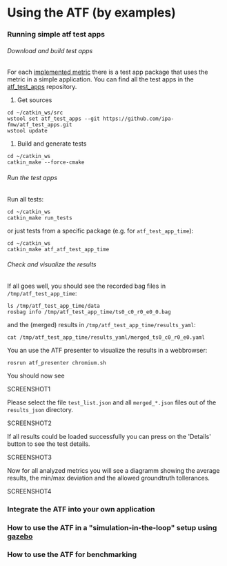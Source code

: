 # Using the ATF (by examples)
### Running simple atf test apps
###### Download and build test apps
For each [implemented metric](https://github.com/ipa-fmw/atf#implemented-metrics) there is a test app package that uses the metric in a simple application. You can find all the test apps in the [atf_test_apps](https://github.com/ipa-fmw/atf_test_apps) repository.

1. Get sources
```
cd ~/catkin_ws/src
wstool set atf_test_apps --git https://github.com/ipa-fmw/atf_test_apps.git
wstool update
```

1. Build and generate tests
```
cd ~/catkin_ws
catkin_make --force-cmake
```

###### Run the test apps
Run all tests:
```
cd ~/catkin_ws
catkin_make run_tests
```
or just tests from a specific package (e.g. for ```atf_test_app_time```):
```
cd ~/catkin_ws
catkin_make atf_atf_test_app_time
```

###### Check and visualize the results
If all goes well, you should see the recorded bag files in ```/tmp/atf_test_app_time```:
```
ls /tmp/atf_test_app_time/data
rosbag info /tmp/atf_test_app_time/ts0_c0_r0_e0_0.bag
```
and the (merged) results in ```/tmp/atf_test_app_time/results_yaml```:
```
cat /tmp/atf_test_app_time/results_yaml/merged_ts0_c0_r0_e0.yaml
```
You an use the ATF presenter to visualize the results in a webbrowser:
```
rosrun atf_presenter chromium.sh
```
You should now see 

SCREENSHOT1

Please select the file ```test_list.json``` and all ```merged_*.json``` files out of the ```results_json``` directory.

SCREENSHOT2

If all results could be loaded successfully you can press on the 'Details' button to see the test details.

SCREENSHOT3

Now for all analyzed metrics you will see a diagramm showing the average results, the min/max deviation and the allowed groundtruth tollerances.

SCREENSHOT4

### Integrate the ATF into your own application
### How to use the ATF in a "simulation-in-the-loop" setup using [gazebo](http://gazebosim.org/)
### How to use the ATF for benchmarking
